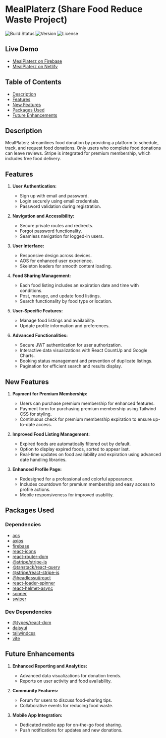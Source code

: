 # MealPlaterz (Share Food Reduce Waste Project)

![Build Status](https://img.shields.io/badge/build-passing-brightgreen)
![Version](https://img.shields.io/badge/version-1.0.0-blue)
![License](https://img.shields.io/badge/license-MIT-green)

## Live Demo

- [MealPlaterz on Firebase](https://foodshare-3bbc0.web.app)
- [MealPlaterz on Netlify](https://mealplaterz.netlify.app)

## Table of Contents

- [Description](#description)
- [Features](#features)
- [New Features](#new-features)
- [Packages Used](#packages-used)
- [Future Enhancements](#future-enhancements)

## Description

MealPlaterz streamlines food donation by providing a platform to schedule, track, and request food donations. Only users who complete food donations can leave reviews. Stripe is integrated for premium membership, which includes free food delivery.

## Features

1. **User Authentication:**

   - Sign up with email and password.
   - Login securely using email credentials.
   - Password validation during registration.

2. **Navigation and Accessibility:**

   - Secure private routes and redirects.
   - Forgot password functionality.
   - Seamless navigation for logged-in users.

3. **User Interface:**

   - Responsive design across devices.
   - AOS for enhanced user experience.
   - Skeleton loaders for smooth content loading.

4. **Food Sharing Management:**

   - Each food listing includes an expiration date and time with conditions.
   - Post, manage, and update food listings.
   - Search functionality by food type or location.

5. **User-Specific Features:**

   - Manage food listings and availability.
   - Update profile information and preferences.

6. **Advanced Functionalities:**

   - Secure JWT authentication for user authorization.
   - Interactive data visualizations with React CountUp and Google Charts.
   - Booking status management and prevention of duplicate listings.
   - Pagination for efficient search and results display.

## New Features

1. **Payment for Premium Membership:**

   - Users can purchase premium membership for enhanced features.
   - Payment form for purchasing premium membership using Tailwind CSS for styling.
   - Continuous check for premium membership expiration to ensure up-to-date access.

2. **Improved Food Listing Management:**

   - Expired foods are automatically filtered out by default.
   - Option to display expired foods, sorted to appear last.
   - Real-time updates on food availability and expiration using advanced date handling libraries.

3. **Enhanced Profile Page:**

   - Redesigned for a professional and colorful appearance.
   - Includes countdown for premium membership and easy access to profile actions.
   - Mobile responsiveness for improved usability.

## Packages Used

### Dependencies

- [aos](https://www.npmjs.com/package/aos)
- [axios](https://www.npmjs.com/package/axios)
- [firebase](https://www.npmjs.com/package/firebase)
- [react-icons](https://www.npmjs.com/package/react-icons)
- [react-router-dom](https://www.npmjs.com/package/react-router-dom)
- [@stripe/stripe-js](https://www.npmjs.com/package/@stripe/stripe-js)
- [@tanstack/react-query](https://www.npmjs.com/package/@tanstack/react-query)
- [@stripe/react-stripe-js](https://www.npmjs.com/package/@stripe/react-stripe-js)
- [@headlessui/react](https://www.npmjs.com/package/@headlessui/react)
- [react-loader-spinner](https://www.npmjs.com/package/react-loader-spinner)
- [react-helmet-async](https://www.npmjs.com/package/react-helmet-async)
- [sonner](https://www.npmjs.com/package/sonner)
- [swiper](https://www.npmjs.com/package/swiper)

### Dev Dependencies

- [@types/react-dom](https://www.npmjs.com/package/@types/react-dom)
- [daisyui](https://daisyui.com/docs/install)
- [tailwindcss](https://tailwindcss.com/docs/guides/vite)
- [vite](https://www.npmjs.com/package/vite)

## Future Enhancements

1. **Enhanced Reporting and Analytics:**

   - Advanced data visualizations for donation trends.
   - Reports on user activity and food availability.

2. **Community Features:**

   - Forum for users to discuss food-sharing tips.
   - Collaborative events for reducing food waste.

3. **Mobile App Integration:**

   - Dedicated mobile app for on-the-go food sharing.
   - Push notifications for updates and new donations.

